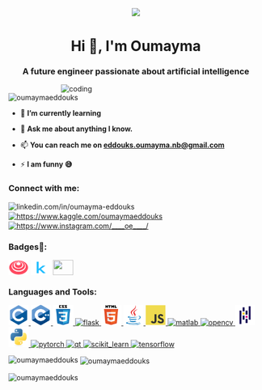 <p align="center"> <img  width="1900" high="30" src="https://www.bing.com/th/id/OGC.e7c2bbb0daeedebe69ab96d8c98578d1?pid=1.7&rurl=https%3a%2f%2fmedia.giphy.com%2fmedia%2fi4jKn7itdV2Tvjzj6Y%2fgiphy.gif&ehk=J4UjybaSg6L84QzOL70oGTl9OReI4cHwtJDNPm5V8E0%3d" /> </p>
<h1 align="center">Hi 👋, I'm Oumayma</h1>
<h3 align="center">A future engineer passionate about artificial intelligence</h3>
<img align="right" alt="coding" width="400" src="https://camo.githubusercontent.com/5b164c7b384f763952295dc4eaff90234628469545b4a413f7d79600d4cb23e2/68747470733a2f2f6d656469612e74656e6f722e636f6d2f505039763756497336523441414141642f7363616c65722d6372656174652d696d706163742e676966">

<p align="left"> <img src="https://komarev.com/ghpvc/?username=oumaymaeddouks&label=Profile%20views&color=0e75b6&style=flat" alt="oumaymaeddouks" /> </p>

- 🌱 **I’m currently learning**

- 💬 **Ask me about anything I know.**

- 📫 **You can reach me on eddouks.oumayma.nb@gmail.com**

- ⚡ **I am funny 😅**

<h3 align="left">Connect with me:</h3>
<p align="left">
<a hrefh="https://www.linkedin.com/in/oumayma-eddouks-515881169/" target="blank"><img align="center" src="https://raw.githubusercontent.com/rahuldkjain/github-profile-readme-generator/master/src/images/icons/Social/linked-in-alt.svg" alt="linkedin.com/in/oumayma-eddouks" height="30" width="40" /></a>
<a href="https://kaggle.com/https://www.kaggle.com/oumaymaeddouks" target="blank"><img align="center" src="https://raw.githubusercontent.com/rahuldkjain/github-profile-readme-generator/master/src/images/icons/Social/kaggle.svg" alt="https://www.kaggle.com/oumaymaeddouks" height="30" width="40" /></a>
<a href="https://instagram.com/https://www.instagram.com/____oe____/" target="blank"><img align="center" src="https://raw.githubusercontent.com/rahuldkjain/github-profile-readme-generator/master/src/images/icons/Social/instagram.svg" alt="https://www.instagram.com/____oe____/" height="30" width="40" /></a>
</p>
<h3 align="left">Badges🥇:</h3>
<p align="left">
<img align="center" src="https://github.com/medmac01/medmac01/raw/main/Badges/download%20(1).png" height="30" width="40" />
<img align="center" src="https://github.com/medmac01/medmac01/raw/main/Badges/thumbnail.png" height="30" width="40" />
<img align="center" src="https://th.bing.com/th/id/R.4a801b9fe161e023907fc1256f42ebea?rik=iBp68K12yN2SRg&pid=ImgRaw&r=0" height="30" width="40" />

</p>

<h3 align="left">Languages and Tools:</h3>
<p align="left"> <a href="https://www.cprogramming.com/" target="_blank" rel="noreferrer"> <img src="https://raw.githubusercontent.com/devicons/devicon/master/icons/c/c-original.svg" alt="c" width="40" height="40"/> </a> <a href="https://www.w3schools.com/cpp/" target="_blank" rel="noreferrer"> <img src="https://raw.githubusercontent.com/devicons/devicon/master/icons/cplusplus/cplusplus-original.svg" alt="cplusplus" width="40" height="40"/> </a> <a href="https://www.w3schools.com/css/" target="_blank" rel="noreferrer"> <img src="https://raw.githubusercontent.com/devicons/devicon/master/icons/css3/css3-original-wordmark.svg" alt="css3" width="40" height="40"/> </a> <a href="https://flask.palletsprojects.com/" target="_blank" rel="noreferrer"> <img src="https://www.vectorlogo.zone/logos/pocoo_flask/pocoo_flask-icon.svg" alt="flask" width="40" height="40"/> </a> <a href="https://www.w3.org/html/" target="_blank" rel="noreferrer"> <img src="https://raw.githubusercontent.com/devicons/devicon/master/icons/html5/html5-original-wordmark.svg" alt="html5" width="40" height="40"/> </a> <a href="https://www.java.com" target="_blank" rel="noreferrer"> <img src="https://raw.githubusercontent.com/devicons/devicon/master/icons/java/java-original.svg" alt="java" width="40" height="40"/> </a> <a href="https://developer.mozilla.org/en-US/docs/Web/JavaScript" target="_blank" rel="noreferrer"> <img src="https://raw.githubusercontent.com/devicons/devicon/master/icons/javascript/javascript-original.svg" alt="javascript" width="40" height="40"/> </a> <a href="https://www.mathworks.com/" target="_blank" rel="noreferrer"> <img src="https://upload.wikimedia.org/wikipedia/commons/2/21/Matlab_Logo.png" alt="matlab" width="40" height="40"/> </a> <a href="https://opencv.org/" target="_blank" rel="noreferrer"> <img src="https://www.vectorlogo.zone/logos/opencv/opencv-icon.svg" alt="opencv" width="40" height="40"/> </a> <a href="https://pandas.pydata.org/" target="_blank" rel="noreferrer"> <img src="https://raw.githubusercontent.com/devicons/devicon/2ae2a900d2f041da66e950e4d48052658d850630/icons/pandas/pandas-original.svg" alt="pandas" width="40" height="40"/> </a> <a href="https://www.python.org" target="_blank" rel="noreferrer"> <img src="https://raw.githubusercontent.com/devicons/devicon/master/icons/python/python-original.svg" alt="python" width="40" height="40"/> </a> <a href="https://pytorch.org/" target="_blank" rel="noreferrer"> <img src="https://www.vectorlogo.zone/logos/pytorch/pytorch-icon.svg" alt="pytorch" width="40" height="40"/> </a> <a href="https://www.qt.io/" target="_blank" rel="noreferrer"> <img src="https://upload.wikimedia.org/wikipedia/commons/0/0b/Qt_logo_2016.svg" alt="qt" width="40" height="40"/> </a> <a href="https://scikit-learn.org/" target="_blank" rel="noreferrer"> <img src="https://upload.wikimedia.org/wikipedia/commons/0/05/Scikit_learn_logo_small.svg" alt="scikit_learn" width="40" height="40"/> </a> <a href="https://www.tensorflow.org" target="_blank" rel="noreferrer"> <img src="https://www.vectorlogo.zone/logos/tensorflow/tensorflow-icon.svg" alt="tensorflow" width="40" height="40"/> </a> </p>

<p><img align="left" src="https://github-readme-stats.vercel.app/api/top-langs?username=oumaymaeddouks&show_icons=true&locale=en&layout=compact" alt="oumaymaeddouks" /></p>

<p>&nbsp;<img align="center" src="https://github-readme-stats.vercel.app/api?username=oumaymaeddouks&show_icons=true&locale=en" alt="oumaymaeddouks" /></p>

<p><img align="center" src="https://github-readme-streak-stats.herokuapp.com/?user=oumaymaeddouks&" alt="oumaymaeddouks" /></p>
